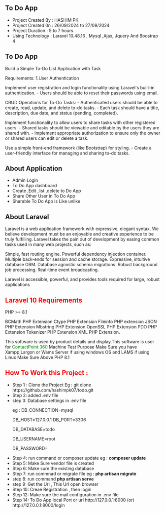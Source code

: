 ## To Do App
<ul>
    <li>Project Created By  : HASHIM PK  </li>
    <li>Project Created 0n  : 26/09/2024 to 27/09/2024 </li>
    <li>Project Duration    : 5 to 7 hours  </li>
    <li>Using Technology    : Laravel 10.48.16 , Mysql ,Ajax, Jquery  And Boostrap 4   </li>
</ul>
<h2 style="font-weight: bold";> To Do App   </h2>
<p>  Build a Simple To-Do List Application with Task   </p>
<p>  Requirements: 1.User Authentication </p>
<p>  Implement user registration and login functionality using Laravel's built-in authentication. - Users should be able to reset their passwords using email. </p>
<p>  CRUD Operations for To-Do Tasks: - Authenticated users should be able to create, read, update, and delete to-do tasks. - Each task should have a title, description, due        date, and status (pending, completed). </p>  
<p>  Implement functionality to allow users to share tasks with other registered users. - Shared tasks should be viewable and editable by the users they are shared with. - Implement appropriate authorization to ensure only the owner or shared users can edit or delete a task. </p>  
<p>  Use a simple front-end framework (like Bootstrap) for styling. - Create a user-friendly interface for managing and sharing to-do tasks.
</p>
<h2 style="font-weight: bold";>About Application</h2>

<ul>
    <li>Admin Login </li>
    <li>To Do App dashboard</li>
    <li> Create ,Edit ,list ,delete to Do App  </li>
    <li> Share Other User in To Do App  </li>
    <li> Sharable To Do App is Like unlike </li>
</ul>
<h2 style="font-weight: bold";>About Laravel</h2>
<p>Laravel is a web application framework with expressive, elegant syntax. We believe development must be an enjoyable and creative experience to be truly fulfilling. Laravel takes the pain out of development by easing common tasks used in many web projects, such as:
</p>
<p>Simple, fast routing engine.
Powerful dependency injection container.
Multiple back-ends for session and cache storage.
Expressive, intuitive database ORM.
Database agnostic schema migrations.
Robust background job processing.
Real-time event broadcasting.</p>
<p>Laravel is accessible, powerful, and provides tools required for large, robust applications</p>

<h2 style="color:red">Laravel 10 Requirements</h2>
<p>PHP >= 8.1 </p>
<p>BCMath PHP Extension Ctype PHP Extension Fileinfo PHP extension JSON PHP Extension Mbstring PHP Extension OpenSSL PHP Extension PDO PHP Extension Tokenizer PHP Extension XML PHP Extension.

This software is used by product details and display.This software is user for <span style="color : green">ContactPoint 360</span>  Machine Test Purpose Make Sure you have Xampp,Largon or Wams Server if using windows OS and LAMS if using Linux Make Sure Above PHP 8.1 </p>
<h2 style="color:red">How To Work this Project : </h2>
<ul>
    <li>Step 1 : Clone the Project Eg : git clone https://github.com/hashimpk07/todo.git </li>
    <li>Step 2: added .env file</li>
    <li>step 3: Database settings in .env file 
        <p> eg : DB_CONNECTION=mysql </p>
        <p> DB_HOST=127.0.0.1 DB_PORT=3306 </p>
        <p> DB_DATABASE=todo  </p>
        <p> DB_USERNAME=root </p>
        <p> DB_PASSWORD= </p>
    </li>
    <li>Step 4: run command or composer update eg : <b> composer update </b></li>
    <li>Step 5: Make Sure vendor file is created </li>
    <li>Step 6: Make sure the existing database</li>
    <li>Step 7: run commnad or migrate file eg : <b> php artisan migrate </b> </li>
    <li>step 8: run command  <b> php artisan serve </b> </li>
    <li>step 9: Get the Url , This Url open browser </li>
    <li>Step 10: Creae Registration , then login</li>
    <li>Step 12: Make sure the mail configuration in .env file </li>
    <li>Step 14: To Do App local Port or url   http://127.0.0.1:8000 (or)  http://127.0.0.1:8000/login </li>
   
</ul>

